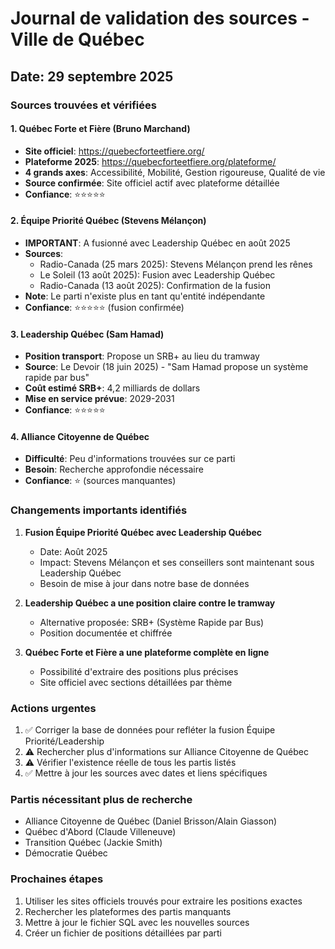 # Journal de validation des sources - Ville de Québec
## Date: 29 septembre 2025

### Sources trouvées et vérifiées

#### 1. Québec Forte et Fière (Bruno Marchand)
- **Site officiel**: https://quebecforteetfiere.org/
- **Plateforme 2025**: https://quebecforteetfiere.org/plateforme/
- **4 grands axes**: Accessibilité, Mobilité, Gestion rigoureuse, Qualité de vie
- **Source confirmée**: Site officiel actif avec plateforme détaillée
- **Confiance**: ⭐⭐⭐⭐⭐

#### 2. Équipe Priorité Québec (Stevens Mélançon)
- **IMPORTANT**: A fusionné avec Leadership Québec en août 2025
- **Sources**:
  - Radio-Canada (25 mars 2025): Stevens Mélançon prend les rênes
  - Le Soleil (13 août 2025): Fusion avec Leadership Québec
  - Radio-Canada (13 août 2025): Confirmation de la fusion
- **Note**: Le parti n'existe plus en tant qu'entité indépendante
- **Confiance**: ⭐⭐⭐⭐⭐ (fusion confirmée)

#### 3. Leadership Québec (Sam Hamad)
- **Position transport**: Propose un SRB+ au lieu du tramway
- **Source**: Le Devoir (18 juin 2025) - "Sam Hamad propose un système rapide par bus"
- **Coût estimé SRB+**: 4,2 milliards de dollars
- **Mise en service prévue**: 2029-2031
- **Confiance**: ⭐⭐⭐⭐⭐

#### 4. Alliance Citoyenne de Québec
- **Difficulté**: Peu d'informations trouvées sur ce parti
- **Besoin**: Recherche approfondie nécessaire
- **Confiance**: ⭐ (sources manquantes)

### Changements importants identifiés

1. **Fusion Équipe Priorité Québec avec Leadership Québec**
   - Date: Août 2025
   - Impact: Stevens Mélançon et ses conseillers sont maintenant sous Leadership Québec
   - Besoin de mise à jour dans notre base de données

2. **Leadership Québec a une position claire contre le tramway**
   - Alternative proposée: SRB+ (Système Rapide par Bus)
   - Position documentée et chiffrée

3. **Québec Forte et Fière a une plateforme complète en ligne**
   - Possibilité d'extraire des positions plus précises
   - Site officiel avec sections détaillées par thème

### Actions urgentes

1. ✅ Corriger la base de données pour refléter la fusion Équipe Priorité/Leadership
2. ⚠️ Rechercher plus d'informations sur Alliance Citoyenne de Québec
3. ⚠️ Vérifier l'existence réelle de tous les partis listés
4. ✅ Mettre à jour les sources avec dates et liens spécifiques

### Partis nécessitant plus de recherche

- Alliance Citoyenne de Québec (Daniel Brisson/Alain Giasson)
- Québec d'Abord (Claude Villeneuve)
- Transition Québec (Jackie Smith)
- Démocratie Québec

### Prochaines étapes

1. Utiliser les sites officiels trouvés pour extraire les positions exactes
2. Rechercher les plateformes des partis manquants
3. Mettre à jour le fichier SQL avec les nouvelles sources
4. Créer un fichier de positions détaillées par parti